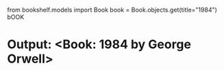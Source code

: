 from bookshelf.models import Book
book = Book.objects.get(title="1984")
bOOK
# Output: <Book: 1984 by George Orwell>

